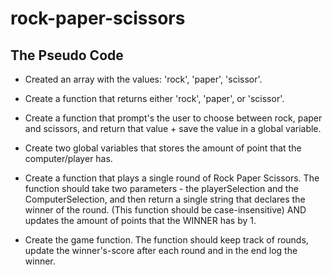 # rock-paper-scissors

## The Pseudo Code

- Created an array with the values: 'rock', 'paper', 'scissor'.

- Create a function that returns either 'rock', 'paper', or 'scissor'.

- Create a function that prompt's the user to choose between rock, paper and scissors, and return that value + save the value in a global variable.

- Create two global variables that stores the amount of point that the computer/player has.

- Create a function that plays a single round of Rock Paper Scissors. The function should take two parameters - the playerSelection and the ComputerSelection, and then return a single string that declares the winner of the round. (This function should be case-insensitive) AND updates the amount of points that the WINNER has by 1.

- Create the game function. The function should keep track of rounds, update the winner's-score after each round and in the end log the winner.
